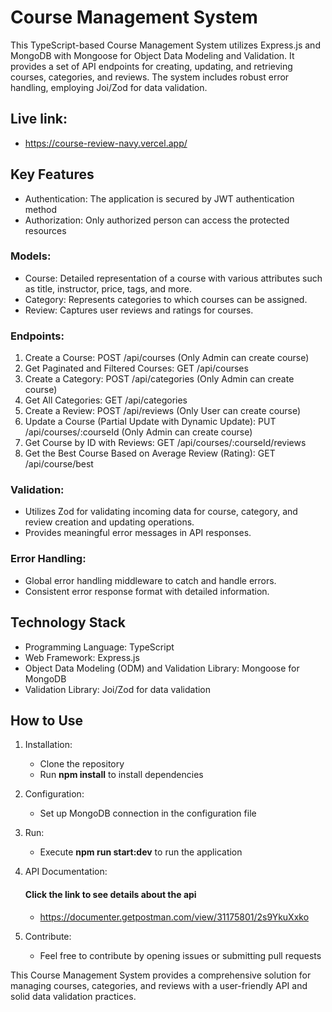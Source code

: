 # Course Management System

This TypeScript-based Course Management System utilizes Express.js and MongoDB with Mongoose for Object Data Modeling and Validation. It provides a set of API endpoints for creating, updating, and retrieving courses, categories, and reviews. The system includes robust error handling, employing Joi/Zod for data validation.

## Live link:

- https://course-review-navy.vercel.app/

## Key Features

- Authentication: The application is secured by JWT authentication method
- Authorization: Only authorized person can access the protected resources

### Models:

- Course: Detailed representation of a course with various attributes such as title, instructor, price, tags, and more.
- Category: Represents categories to which courses can be assigned.
- Review: Captures user reviews and ratings for courses.

### Endpoints:

1. Create a Course: POST /api/courses (Only Admin can create course)
2. Get Paginated and Filtered Courses: GET /api/courses
3. Create a Category: POST /api/categories (Only Admin can create course)
4. Get All Categories: GET /api/categories
5. Create a Review: POST /api/reviews (Only User can create course)
6. Update a Course (Partial Update with Dynamic Update): PUT /api/courses/:courseId (Only Admin can create course)
7. Get Course by ID with Reviews: GET /api/courses/:courseId/reviews
8. Get the Best Course Based on Average Review (Rating): GET /api/course/best

### Validation:

- Utilizes Zod for validating incoming data for course, category, and review creation and updating operations.
- Provides meaningful error messages in API responses.

### Error Handling:

- Global error handling middleware to catch and handle errors.
- Consistent error response format with detailed information.

## Technology Stack

- Programming Language: TypeScript
- Web Framework: Express.js
- Object Data Modeling (ODM) and Validation Library: Mongoose for MongoDB
- Validation Library: Joi/Zod for data validation

## How to Use

1. Installation:

   - Clone the repository
   - Run **npm install** to install dependencies

2. Configuration:

   - Set up MongoDB connection in the configuration file

3. Run:

   - Execute **npm run start:dev** to run the application

4. API Documentation:
   #### Click the link to see details about the api
   - https://documenter.getpostman.com/view/31175801/2s9YkuXxko

5. Contribute:
   - Feel free to contribute by opening issues or submitting pull requests

This Course Management System provides a comprehensive solution for managing courses, categories, and reviews with a user-friendly API and solid data validation practices.
